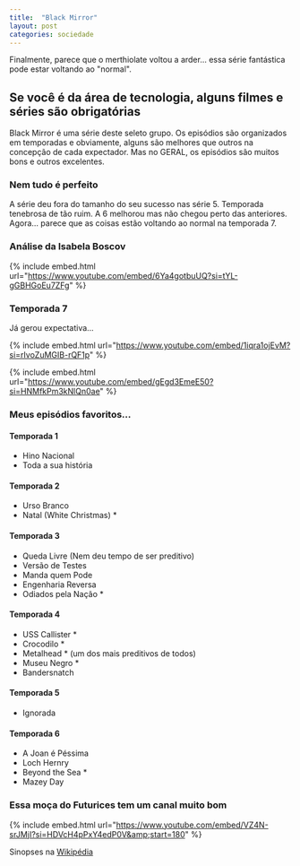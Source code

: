 ```yaml
---
title:  "Black Mirror"
layout: post
categories: sociedade 
---
```


Finalmente, parece que o merthiolate voltou a arder... essa série fantástica pode estar voltando ao "normal".   


## Se você é da área de tecnologia, alguns filmes e séries são obrigatórias 

Black Mirror é uma série deste seleto grupo. Os episódios são organizados em temporadas e obviamente, alguns são melhores que outros na concepção de cada expectador. Mas no GERAL, os episódios são muitos bons e outros excelentes.

### Nem tudo é perfeito 

A série deu fora do tamanho do seu sucesso nas série 5. Temporada tenebrosa de tão ruim. A 6 melhorou mas não chegou perto das anteriores. Agora... parece que as coisas estão voltando ao normal na temporada 7. 

### Análise da Isabela Boscov

{% include embed.html url="https://www.youtube.com/embed/6Ya4gotbuUQ?si=tYL-gGBHGoEu7ZFg" %}

### Temporada 7

Já gerou expectativa... 

{% include embed.html url="https://www.youtube.com/embed/1iqra1ojEvM?si=rIvoZuMGIB-rQF1p" %}


{% include embed.html url="https://www.youtube.com/embed/gEgd3EmeE50?si=HNMfkPm3kNlQn0ae" %}

### Meus episódios favoritos... 

#### Temporada 1
<ul>
  <li>Hino Nacional</li>
  <li>Toda a sua história</li>
</ul>

#### Temporada 2
<ul>
  <li>Urso Branco</li>
  <li>Natal (White Christmas) *</li>
</ul>

#### Temporada 3
<ul>
  <li>Queda Livre (Nem deu tempo de ser preditivo)</li>
  <li>Versão de Testes</li>
  <li>Manda quem Pode</li>
  <li>Engenharia Reversa</li>
  <li>Odiados pela Nação *</li>
</ul>

#### Temporada 4
<ul>
  <li>USS Callister *</li>
  <li>Crocodilo *</li>
  <li>Metalhead * (um dos mais preditivos de todos)</li>
  <li>Museu Negro *</li>
  <li>Bandersnatch</li>
</ul>

#### Temporada 5
<ul>
  <li>Ignorada</li>
</ul>

#### Temporada 6
<ul>
  <li>A Joan é Péssima</li>
  <li>Loch Hernry</li>
  <li>Beyond the Sea *</li>
  <li>Mazey Day</li>
</ul>

### Essa moça do Futurices tem um canal muito bom 

{% include embed.html url="https://www.youtube.com/embed/VZ4N-srJMjI?si=HDVcH4pPxY4edP0V&amp;start=180" %}

Sinopses na [Wikipédia](https://pt.wikipedia.org/wiki/Lista_de_episódios_de_Black_Mirror) 